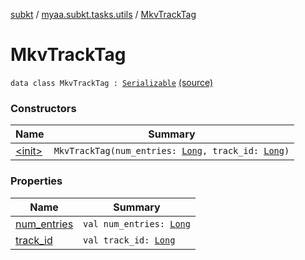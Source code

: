 [subkt](../../index.md) / [myaa.subkt.tasks.utils](../index.md) / [MkvTrackTag](./index.md)

# MkvTrackTag

`data class MkvTrackTag : `[`Serializable`](https://docs.oracle.com/javase/9/docs/api/java/io/Serializable.html) [(source)](https://github.com/Myaamori/SubKt/blob/0.1.19/src/main/kotlin/myaa/subkt/tasks/utils/mkvmerge.kt#L39)

### Constructors

| Name | Summary |
|---|---|
| [&lt;init&gt;](-init-.md) | `MkvTrackTag(num_entries: `[`Long`](https://kotlinlang.org/api/latest/jvm/stdlib/kotlin/-long/index.html)`, track_id: `[`Long`](https://kotlinlang.org/api/latest/jvm/stdlib/kotlin/-long/index.html)`)` |

### Properties

| Name | Summary |
|---|---|
| [num_entries](num_entries.md) | `val num_entries: `[`Long`](https://kotlinlang.org/api/latest/jvm/stdlib/kotlin/-long/index.html) |
| [track_id](track_id.md) | `val track_id: `[`Long`](https://kotlinlang.org/api/latest/jvm/stdlib/kotlin/-long/index.html) |
